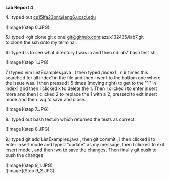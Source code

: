 **Lab Report 4** <br>

4.I typed out cs15lfa23bn@ieng6.ucsd.edu <enter> <br>

![Image](step 0.JPG)<br>

5.I typed <git clone git clone git@github.com:azuk132435/lab7.git <enter> <br> to clone the ssh onto my terminal.<br>

6.I typed ls <enter> to see what directory I was in and then cd lab7 <enter> bash test.sh <enter>.<br>

![Image](step 1.JPG)<br>

7.I typed vim ListExamples.java <enter>. I then typed /index1 <enter>, n 9 times this searched for all index1 in the file and then I went to the bottom one where the issue was. I then pressed l 5 times (moving right) to get to the "1" in index1 and then I clicked
x to delete the 1. Then I clicked i to enter insert more and then i clicked 2 to replace the 1 with a 2, pressed <esc> to exit insert mode and then :wq <enter> to save and close.<br>

![Image](step 7.JPG)<br>

8.I typed out bash test.sh <enter> which returned the tests as correct.<br>

![Image](step 8.JPG)<br>

9.I typed git add ListExamples.java <enter>, then git commit <enter>, I then clicked i to enter insert mode
and typed "update" as my message, then I clicked <esc> to exit insert mode , and then :wq <enter> to save the changes. Then finally git push <enter> to push the changes. <br>

![Image](step 9_1.JPG)<br>
![Image](Step 9_2.JPG)<br>
